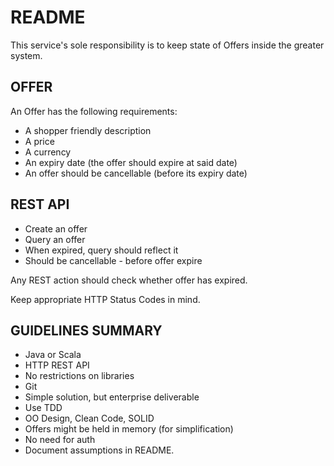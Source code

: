 # README

This service's sole responsibility is to keep state of Offers inside the greater system.

## OFFER

An Offer has the following requirements:
 - A shopper friendly description
 - A price
 - A currency
 - An expiry date (the offer should expire at said date)
 - An offer should be cancellable (before its expiry date)
 
## REST API 

- Create an offer
- Query an offer
- When expired, query should reflect it
- Should be cancellable - before offer expire

Any REST action should check whether offer has expired.

Keep appropriate HTTP Status Codes in mind. 

## GUIDELINES SUMMARY

- Java or Scala
- HTTP REST API
- No restrictions on libraries
- Git
- Simple solution, but enterprise deliverable
- Use TDD
- OO Design, Clean Code, SOLID
- Offers might be held in memory (for simplification)
- No need for auth
- Document assumptions in README.
